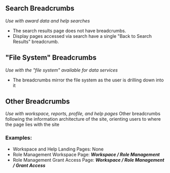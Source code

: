 ## Search Breadcrumbs
_Use with award data and help searches_
* The search results page does not have breadcrumbs. 
* Display pages accessed via search have a single "Back to Search Results" breadcrumb.

## "File System" Breadcrumbs
_Use with the "file system" available for data services_
* The breadcrumbs mirror the file system as the user is drilling down into it

## Other Breadcrumbs
_Use with workspace, reports, profile, and help pages_
Other breadcrumbs following the information architecture of the site, orienting users to where the page lies with the site

### Examples:
* Workspace and Help Landing Pages: None
* Role Management Workspace Page:  **_Workspace / Role Management_**
* Role Management Grant Access Page: **_Workspace / Role Management / Grant Access_**


